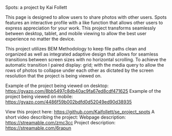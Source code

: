 Spots: a project by Kai Follett

This page is designed to allow users to share photos with other users. Spots features an interactive profile with a like function that allows
other users to express appreciation for your work. This project transforms seamlessly between desktop, tablet, and mobile viewing to allow
the best user experience no matter the device.

This project utilizes BEM Methodology to keep file paths clean and organized as well as integrated adaptive design that allows for seamless
transitions between screen sizes with no horizontal scrolling. To achieve the automatic transition I paired display: grid; with the media query
to allow the rows of photos to collapse under each other as dictated by the screen resolution that the project is being viewed on.

Example of the project being viewed on desktop: https://gyazo.com/8bb5497c8db40ac9fa67ed8cdf471625
Example of the project being viewed on mobile: https://gyazo.com/4486f59b002bdfd0d52049ed90d38935

View this project here: https://github.com/Kaifollett/se_project_spots
A short video describing the project:
Webpage description: https://streamable.com/zmc3cc
Project description: https://streamable.com/6rapun
